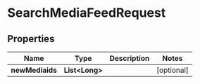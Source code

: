

# SearchMediaFeedRequest


## Properties

Name | Type | Description | Notes
------------ | ------------- | ------------- | -------------
**newMediaids** | **List&lt;Long&gt;** |  |  [optional]



